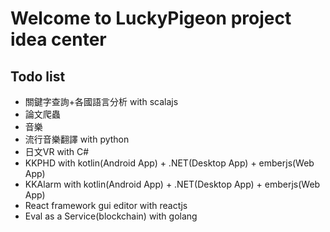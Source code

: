 # Welcome to LuckyPigeon project idea center
## Todo list
* 關鍵字查詢+各國語言分析 with scalajs
* 論文爬蟲
* 音樂
* 流行音樂翻譯 with python
* 日文VR with C#
* KKPHD with kotlin(Android App) + .NET(Desktop App) + emberjs(Web App)
* KKAlarm with kotlin(Android App) + .NET(Desktop App) + emberjs(Web App)
* React framework gui editor with reactjs
* Eval as a Service(blockchain) with golang
